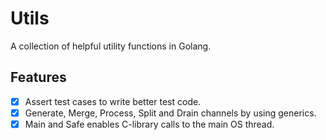 # Utils

A collection of helpful utility functions in Golang.

## Features

- [x] Assert test cases to write better test code. 
- [x] Generate, Merge, Process, Split and Drain channels by using generics.
- [x] Main and Safe enables C-library calls to the main OS thread.
